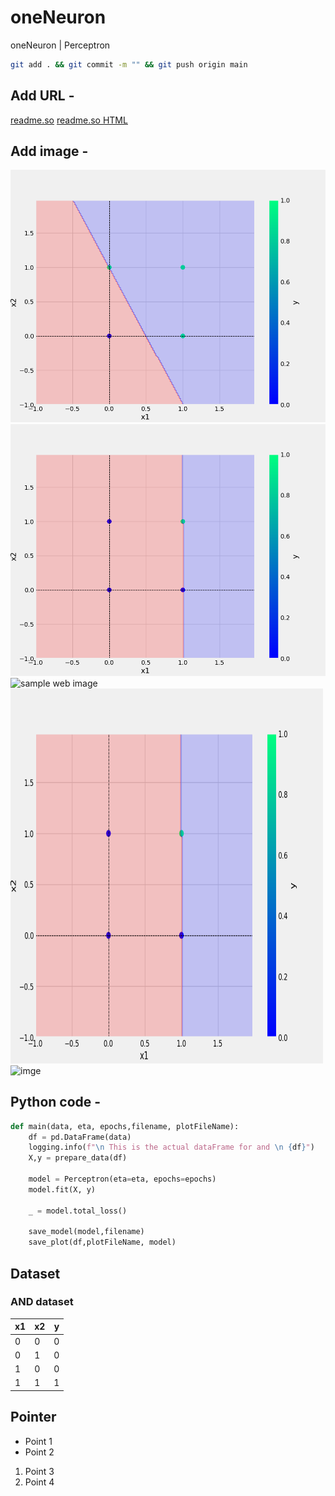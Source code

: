# oneNeuron
oneNeuron | Perceptron

```bash
git add . && git commit -m "" && git push origin main

```

## Add URL -
[readme.so](https://readme.so/)
<a href="https://readme.so/">readme.so HTML</a>

## Add image -
![sample OR image](plots/or.png)
![sample AND image](plots/and.png)
![sample web image](https://www.nutsvolts.com/uploads/articles/NV_0501_Byers_Social4.jpg)
<img src="plots/and.png" alt="imge" width="500" height="600">
<img src="https://www.nutsvolts.com/uploads/articles/NV_0501_Byers_Social4.jpg" alt="imge" width="500" height="600">

## Python code -
```python
def main(data, eta, epochs,filename, plotFileName):
    df = pd.DataFrame(data)
    logging.info(f"\n This is the actual dataFrame for and \n {df}")
    X,y = prepare_data(df)

    model = Perceptron(eta=eta, epochs=epochs)
    model.fit(X, y)

    _ = model.total_loss()

    save_model(model,filename)
    save_plot(df,plotFileName, model)

```

## Dataset
### AND dataset
x1 | x2 | y 
-|-|-
0|0|0
0|1|0
1|0|0
1|1|1

## Pointer
* Point 1
* Point 2

1. Point 3
2. Point 4

    
